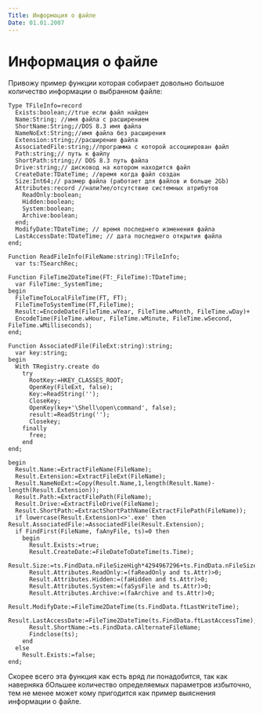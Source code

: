 ```yaml
---
Title: Информация о файле
Date: 01.01.2007
---
```



Информация о файле
==================

Привожу пример функции которая собирает довольно большое количество
информации о выбранном файле:

    Type TFileInfo=record
      Exists:boolean;//true если файл найден
      Name:String; //имя файла с расширением
      ShortName:String;//DOS 8.3 имя файла
      NameNoExt:String;//имя файла без расширения
      Extension:string;//расширение файла
      AssociatedFile:string;//программа с которой ассоциирован файл
      Path:string;// путь к файлу
      ShortPath:string;// DOS 8.3 путь файла
      Drive:string;// дисковод на котором находится файл
      CreateDate:TDateTime; //время когда файл создан
      Size:Int64;// размер файла (работает для файлов и больше 2Gb)
      Attributes:record //нали?ие/отсутствие системных атрибутов
        ReadOnly:boolean;
        Hidden:boolean;
        System:boolean;
        Archive:boolean;
      end;
      ModifyDate:TDateTime; // время последнего изменения файла
      LastAccessDate:TDateTime; // дата последнего открытия файла
    end;

    Function ReadFileInfo(FileName:string):TFileInfo;
      var ts:TSearchRec;
     
    Function FileTime2DateTime(FT:_FileTime):TDateTime;
      var FileTime:_SystemTime;
    begin
      FileTimeToLocalFileTime(FT, FT);
      FileTimeToSystemTime(FT,FileTime);
      Result:=EncodeDate(FileTime.wYear, FileTime.wMonth, FileTime.wDay)+
      EncodeTime(FileTime.wHour, FileTime.wMinute, FileTime.wSecond, FileTime.wMilliseconds);
    end;
     
    Function AssociatedFile(FileExt:string):string;
      var key:string;
    begin
      With TRegistry.create do
        try
          RootKey:=HKEY_CLASSES_ROOT;
          OpenKey(FileExt, false);
          Key:=ReadString('');
          CloseKey;
          OpenKey(key+'\Shell\open\command', false);
          result:=ReadString('');
          Closekey;
        finally
          free;
        end
    end;

    begin
      Result.Name:=ExtractFileName(FileName);
      Result.Extension:=ExtractFileExt(FileName);
      Result.NameNoExt:=Copy(Result.Name,1,length(Result.Name)-length(Result.Extension));
      Result.Path:=ExtractFilePath(FileName);
      Result.Drive:=ExtractFileDrive(FileName);
      Result.ShortPath:=ExtractShortPathName(ExtractFilePath(FileName));
      if lowercase(Result.Extension)<>'.exe' then Result.AssociatedFile:=AssociatedFile(Result.Extension);
      if FindFirst(FileName, faAnyFile, ts)=0 then
        begin
          Result.Exists:=true;
          Result.CreateDate:=FileDateToDateTime(ts.Time);
          Result.Size:=ts.FindData.nFileSizeHigh*4294967296+ts.FindData.nFileSizeLow;
          Result.Attributes.ReadOnly:=(faReadOnly and ts.Attr)>0;
          Result.Attributes.Hidden:=(faHidden and ts.Attr)>0;
          Result.Attributes.System:=(faSysFile and ts.Attr)>0;
          Result.Attributes.Archive:=(faArchive and ts.Attr)>0;
          Result.ModifyDate:=FileTime2DateTime(ts.FindData.ftLastWriteTime);
          Result.LastAccessDate:=FileTime2DateTime(ts.FindData.ftLastAccessTime);
          Result.ShortName:=ts.FindData.cAlternateFileName;
          Findclose(ts);
        end
      else 
        Result.Exists:=false;
    end;

Скорее всего эта функция как есть вряд ли понадобится, так как наверняка
бОльшее количество определяемых параметров избыточно, тем не менее может
кому пригодится как пример выяснения информации о файле.
